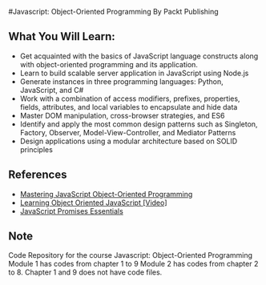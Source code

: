 #Javascript: Object-Oriented Programming By Packt Publishing
## What You Will Learn:
* Get acquainted with the basics of JavaScript language constructs along with object-oriented programming and its application.
* Learn to build scalable server application in JavaScript using Node.js
* Generate instances in three programming languages: Python, JavaScript, and C#
* Work with a combination of access modifiers, prefixes, properties, fields, attributes, and local variables to encapsulate and hide data
* Master DOM manipulation, cross-browser strategies, and ES6
* Identify and apply the most common design patterns such as Singleton, Factory, Observer, Model-View-Controller, and Mediator Patterns
* Design applications using a modular architecture based on SOLID principles


## References
* [Mastering JavaScript Object-Oriented Programming](https://www.packtpub.com/web-development/mastering-javascript-object-oriented-programming?utm_source=github&utm_medium=repository&utm_campaign=9781785889103)
* [Learning Object Oriented JavaScript [Video]](https://www.packtpub.com/web-development/learning-object-oriented-javascript-video?utm_source=github&utm_medium=repository&utm_campaign=9781783554331...(video))
* [JavaScript Promises Essentials](https://www.packtpub.com/application-development/javascript-promises-essentials?utm_source=github&utm_medium=repository&utm_campaign=9781783985647)



## Note
Code Repository for the course Javascript: Object-Oriented Programming
Module 1 has codes from chapter 1 to 9
Module 2 has codes from chapter 2 to 8. Chapter 1 and 9 does not have code files.

